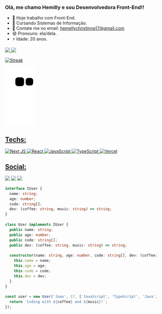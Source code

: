 ### Olá, me chamo Hemilly e sou Desenvolvedora Front-End!!

- 🔭 Hoje trabalho com Front-End.
- 🌱 Cursando Sistemas de Informação.
- 💬 Contate me no email: hemellychristinne17@gmail.com
- 😄 Pronouns: ela/dela.
- ⚡ Idade: 20 anos.

 <div>
  <a href="https://github.com/hem-chrsz">
  <img height="180em" src="https://github-readme-stats.vercel.app/api?username=hem-chrsz&show_icons=true&theme=midnight-purple&include_all_commits=true&count_private=true"/>
  
  <img height="180em" src="https://github-readme-stats.vercel.app/api/top-langs/?username=hem-chrsz&layout=compact&langs_count=7&theme=midnight-purple"/>
</div>

 ![Streak](https://streak-stats.demolab.com/?user=hem-chrsz&theme=midnight-purple)
 

![Snake animation](https://github.com/JoaoIto/JoaoIto/blob/output/github-contribution-grid-snake.svg)

 ## Techs:
    
![Next JS](https://img.shields.io/badge/Next-black?style=for-the-badge&logo=next.js&logoColor=white)
![React](https://img.shields.io/badge/react-%2320232a.svg?style=for-the-badge&logo=react&logoColor=%2361DAFB)
![JavaScript](https://img.shields.io/badge/javascript-%23323330.svg?style=for-the-badge&logo=javascript&logoColor=%23F7DF1E)
![TypeScript](https://img.shields.io/npm/types/typescript?label=%7C&logo=typescript&style=for-the-badge)
![Vercel](https://img.shields.io/badge/vercel-%23000000.svg?style=for-the-badge&logo=vercel&logoColor=white)
    
 ## Social:
   
  <a href="https://instagram.com/hem_chrsz?igshid=YjNmNGQ3MDY=" target="_blank"><img src="https://img.shields.io/badge/-Instagram-%23E4405F?style=for-the-badge&logo=instagram&logoColor=white" target="_blank"></a>
   <a href = "mailto:hemellychristinne17@gmail.com"><img src="https://img.shields.io/badge/-Gmail-%23333?style=for-the-badge&logo=gmail&logoColor=white" target="_blank"></a>
  <a href="https://www.linkedin.com/in/hemilly-christinne-401b25255" target="_blank"><img src="https://img.shields.io/badge/-LinkedIn-%230077B5?style=for-the-badge&logo=linkedin&logoColor=white" target="_blank"></a>
  
    
```ts
interface IUser {
  name: string;
  age: number;
  code: string[];
  dev: (coffee: string, music: string) => string;
}

class User implements IUser {
  public name: string;
  public age: number;
  public code: string[];
  public dev: (coffee: string, music: string) => string;

  constructor(name: string, age: number, code: string[], dev: (coffee: string, music: string) => string) {
    this.name = name;
    this.age = age;
    this.code = code;
    this.dev = dev;
  }
}

const user = new User('Joao', 17, ['JavaScript', 'TypeScript', 'Java', 'Python'], (coffee: string, music: string) => {
  return `Coding with ${coffee} and ${music}!`;
});
```
